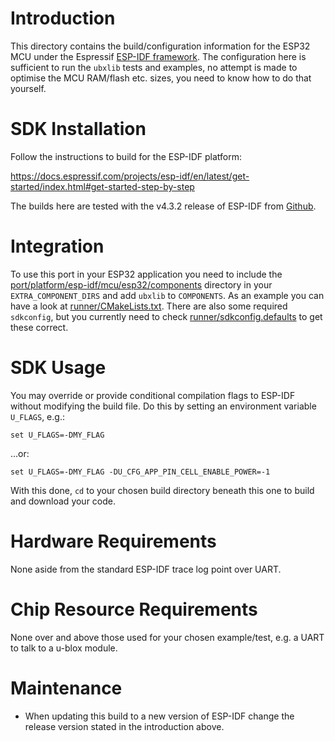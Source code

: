 # Introduction
This directory contains the build/configuration information for the ESP32 MCU under the Espressif [ESP-IDF framework](https://github.com/espressif/esp-idf).  The configuration here is sufficient to run the `ubxlib` tests and examples, no attempt is made to optimise the MCU RAM/flash etc. sizes, you need to know how to do that yourself.

# SDK Installation
Follow the instructions to build for the ESP-IDF platform:

https://docs.espressif.com/projects/esp-idf/en/latest/get-started/index.html#get-started-step-by-step

The builds here are tested with the v4.3.2 release of ESP-IDF from [Github](https://github.com/espressif/esp-idf/releases/tag/v4.3.2).

# Integration
To use this port in your ESP32 application you need to include the [port/platform/esp-idf/mcu/esp32/components](components) directory in your `EXTRA_COMPONENT_DIRS` and add `ubxlib` to `COMPONENTS`. As an example you can have a look at [runner/CMakeLists.txt](runner/CMakeLists.txt). There are also some required `sdkconfig`, but you currently need to check [runner/sdkconfig.defaults](runner/sdkconfig.defaults) to get these correct.


# SDK Usage
You may override or provide conditional compilation flags to ESP-IDF without modifying the build file.  Do this by setting an environment variable `U_FLAGS`, e.g.:

```
set U_FLAGS=-DMY_FLAG
```

...or:

```
set U_FLAGS=-DMY_FLAG -DU_CFG_APP_PIN_CELL_ENABLE_POWER=-1
```

With this done, `cd` to your chosen build directory beneath this one to build and download your code.

# Hardware Requirements
None aside from the standard ESP-IDF trace log point over UART.

# Chip Resource Requirements
None over and above those used for your chosen example/test, e.g. a UART to talk to a u-blox module.

# Maintenance
- When updating this build to a new version of ESP-IDF change the release version stated in the introduction above.
